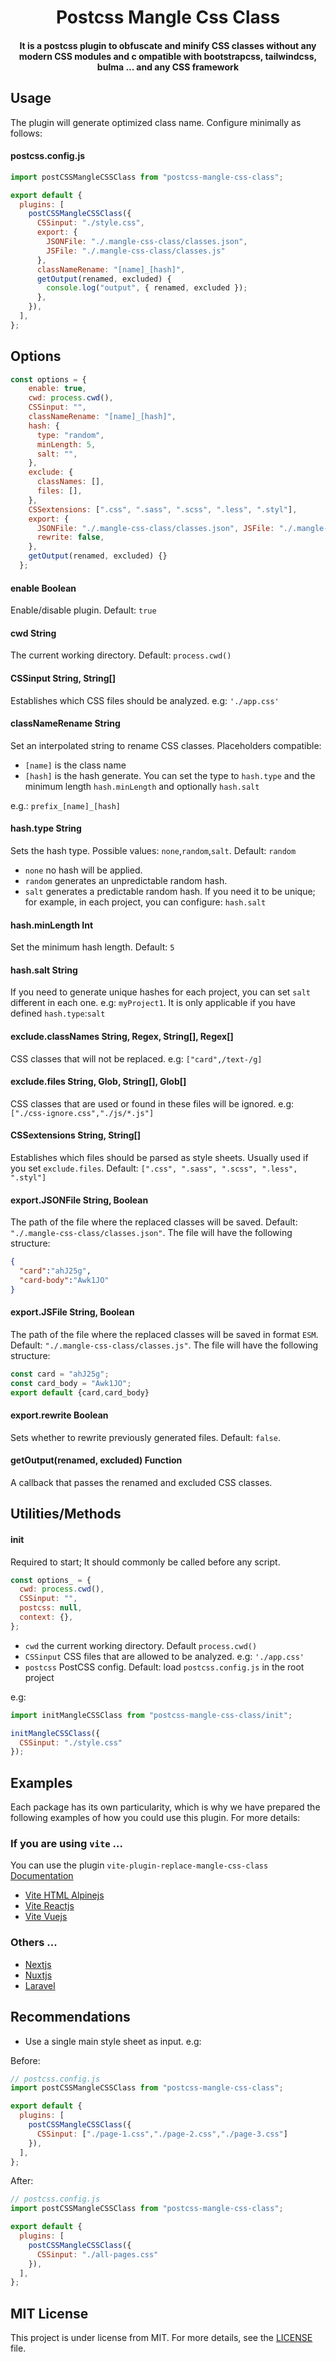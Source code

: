 <h1 align="center">Postcss Mangle Css Class</h1>

<h4 align="center"> 
It is a postcss plugin to obfuscate and minify CSS classes without any modern CSS modules and c ompatible with bootstrapcss, tailwindcss, bulma ... and any CSS framework 
</h4>

## Usage

The plugin will generate optimized class name. Configure minimally as follows:

#### postcss.config.js
```js
import postCSSMangleCSSClass from "postcss-mangle-css-class";

export default {
  plugins: [
    postCSSMangleCSSClass({
      CSSinput: "./style.css",
      export: {
        JSONFile: "./.mangle-css-class/classes.json",
        JSFile: "./.mangle-css-class/classes.js"
      },
      classNameRename: "[name]_[hash]",
      getOutput(renamed, excluded) {
        console.log("output", { renamed, excluded });
      },
    }),
  ],
};
``` 

## Options

```js
const options = {
    enable: true,
    cwd: process.cwd(), 
    CSSinput: "",
    classNameRename: "[name]_[hash]", 
    hash: {
      type: "random",
      minLength: 5,
      salt: "",
    },
    exclude: {
      classNames: [],
      files: [],
    },
    CSSextensions: [".css", ".sass", ".scss", ".less", ".styl"],
    export: {
      JSONFile: "./.mangle-css-class/classes.json", JSFile: "./.mangle-css-class/classes.js",
      rewrite: false,
    },
    getOutput(renamed, excluded) {}
  };
```

#### enable Boolean
Enable/disable plugin. Default: `true` 

#### cwd String
The current working directory. Default: `process.cwd()`

#### CSSinput String, String[]
Establishes which CSS files should be analyzed. e.g: `'./app.css'`

#### classNameRename String
Set an interpolated string to rename CSS classes. Placeholders compatible:

- `[name]` is the class name 
- `[hash]` is the hash generate. You can set the type to `hash.type` and the minimum length `hash.minLength` and optionally `hash.salt`

e.g.: `prefix_[name]_[hash]`

#### hash.type String
Sets the hash type. Possible values: `none`,`random`,`salt`. Default: `random`

- `none` no hash will be applied.
- `random` generates an unpredictable random hash.
- `salt` generates a predictable random hash. If you need it to be unique; for example, in each project, you can configure: `hash.salt` 

#### hash.minLength Int
Set the minimum hash length. Default: `5`

#### hash.salt String
If you need to generate unique hashes for each project, you can set `salt` different in each one. e.g: `myProject1`. It is only applicable if you have defined `hash.type`:`salt`

#### exclude.classNames String, Regex, String[], Regex[]
CSS classes that will not be replaced. e.g: `["card",/text-/g]`

#### exclude.files String, Glob, String[], Glob[]
CSS classes that are used or found in these files will be ignored. e.g: `["./css-ignore.css","./js/*.js"]`

#### CSSextensions String, String[]
Establishes which files should be parsed as style sheets. Usually used if you set `exclude.files`. Default: `[".css", ".sass", ".scss", ".less", ".styl"]`

#### export.JSONFile String, Boolean
The path of the file where the replaced classes will be saved. Default: `"./.mangle-css-class/classes.json"`. The file will have the following structure:
```json
{
  "card":"ahJ25g",
  "card-body":"Awk1JO"
}
```

#### export.JSFile String, Boolean
The path of the file where the replaced classes will be saved in format `ESM`. Default: `"./.mangle-css-class/classes.js"`. The file will have the following structure:
```js
const card = "ahJ25g";
const card_body = "Awk1JO";
export default {card,card_body}
```

#### export.rewrite Boolean
Sets whether to rewrite previously generated files.
Default: `false`.

#### getOutput(renamed, excluded) Function
A callback that passes the renamed and excluded CSS classes.

## Utilities/Methods

#### init
Required to start; It should commonly be called before any script.

```js
const options_ = {
  cwd: process.cwd(),
  CSSinput: "",
  postcss: null,
  context: {},
};
```
- `cwd` the current working directory. Default `process.cwd()`
- `CSSinput` CSS files that are allowed to be analyzed. e.g: `'./app.css'`
- `postcss` PostCSS config. Default: load `postcss.config.js` in the root project

e.g:
```js
import initMangleCSSClass from "postcss-mangle-css-class/init";

initMangleCSSClass({
  CSSinput: "./style.css"
});
```

## Examples

Each package has its own particularity, which is why we have prepared the following examples of how you could use this plugin. For more details:

### If you are using `vite` ...
You can use the plugin `vite-plugin-replace-mangle-css-class` [Documentation](https://github.com/fernandcf/mangle-css-class/tree/main/packages/vite-plugin-replace-mangle-css-class)

- [Vite HTML Alpinejs](https://github.com/fernandcf/mangle-css-class/tree/main/apps/vite-vanilla)
- [Vite Reactjs]()
- [Vite Vuejs]()

### Others ...
- [Nextjs]()
- [Nuxtjs]()
- [Laravel]()

## Recommendations

- Use a single main style sheet as input. e.g:

Before: 
```js
// postcss.config.js
import postCSSMangleCSSClass from "postcss-mangle-css-class";

export default {
  plugins: [
    postCSSMangleCSSClass({
      CSSinput: ["./page-1.css","./page-2.css","./page-3.css"]
    }),
  ],
};
```
After:
```js
// postcss.config.js
import postCSSMangleCSSClass from "postcss-mangle-css-class";

export default {
  plugins: [
    postCSSMangleCSSClass({
      CSSinput: "./all-pages.css"
    }),
  ],
};
```

## MIT License

This project is under license from MIT. For more details, see the [LICENSE](LICENSE.md) file.